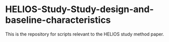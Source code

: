 # HELIOS-Study-Study-design-and-baseline-characteristics
This is the repository for scripts relevant to the HELIOS study method paper.

